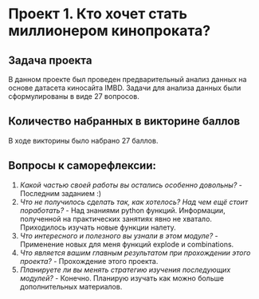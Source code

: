 Проект 1. Кто хочет стать миллионером кинопроката?
======

Задача проекта
-------
В данном проекте был проведен предварительный анализ данных на основе датасета киносайта IMBD. Задачи для анализа данных были сформулированы в виде 27 вопросов.

Количество набранных в викторине баллов
-------
В ходе викторины было набрано 27 баллов.

Вопросы к саморефлексии:
-------
1. *Какой частью своей работы вы остались особенно довольны?* -  Последним заданием :)
2. *Что не получилось сделать так, как хотелось? Над чем ещё стоит поработать?* - Над знаниями python функций. Информации, полученной на практических занятиях явно не хватало. Приходилось изучать новые функции налету. 
3. *Что интересного и полезного вы узнали в этом модуле?* - Применение новых для меня функций explode и combinations.
4. *Что является вашим главным результатом при прохождении этого проекта?* - Прохождение этого проекта.
5. *Планируете ли вы менять стратегию изучения последующих модулей?* - Конечно. Планирую изучать как можно больше дополнительных материалов.
